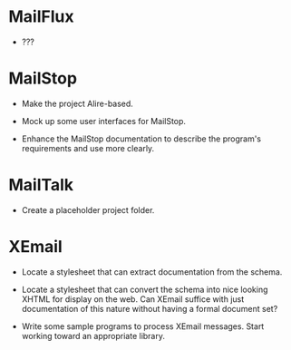 
MailFlux
========

+ ???

MailStop
========

+ Make the project Alire-based.

+ Mock up some user interfaces for MailStop.

+ Enhance the MailStop documentation to describe the program's requirements and use more
  clearly.

MailTalk
========

+ Create a placeholder project folder.

XEmail
======

+ Locate a stylesheet that can extract documentation from the schema.

+ Locate a stylesheet that can convert the schema into nice looking XHTML for display on the
  web. Can XEmail suffice with just documentation of this nature without having a formal
  document set?

+ Write some sample programs to process XEmail messages. Start working toward an appropriate
  library.

